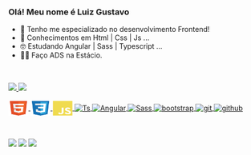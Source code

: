 ### Olá! Meu nome é Luiz Gustavo


- 🔭 Tenho me especializado no desenvolvimento Frontend!
- 🌱 Conhecimentos em Html | Css | Js ...
- 🤓 Estudando Angular | Sass | Typescript ...
- 👨‍💻 Faço ADS na Estácio.
##
<br>
 <div>
  <a href="https://www.linkedin.com/in/gustavo-luiz-tech/">
  <img height="180em" src="https://github-readme-stats.vercel.app/api?username=luiz-lgrp&show_icons=true&theme=algolia&include_all_commits=true&count_private=true"/>
  <img height="180em" src="https://github-readme-stats.vercel.app/api/top-langs/?username=luiz-lgrp&layout=compact&langs_count=7&theme=algolia"/>
</div>
 
 
  <div style="display: inline_block">  <br>
  <img align="center" alt="HTML" height="30" width="40" src="https://raw.githubusercontent.com/devicons/devicon/master/icons/html5/html5-original.svg">
  <img align="center" alt="CSS" height="30" width="40" src="https://raw.githubusercontent.com/devicons/devicon/master/icons/css3/css3-original.svg">
  <img align="center" alt="Js" height="30" width="40" src="https://raw.githubusercontent.com/devicons/devicon/master/icons/javascript/javascript-plain.svg">
  <img align="center" alt="Ts" height="30" width="40" src="https://cdn.jsdelivr.net/gh/devicons/devicon/icons/typescript/typescript-plain.svg">
  <img align="center" alt="Angular" height="30" width="40" src="https://cdn.jsdelivr.net/gh/devicons/devicon/icons/angularjs/angularjs-plain.svg">
  <img align="center" alt="Sass" height="30" width="40" src="https://cdn.jsdelivr.net/gh/devicons/devicon/icons/sass/sass-original.svg">
  <img align="center" alt="bootstrap" height="30" width="40" src="https://cdn.jsdelivr.net/gh/devicons/devicon/icons/bootstrap/bootstrap-plain.svg">
   <img align="center" alt="git" height="55" width="55" src="https://cdn.jsdelivr.net/gh/devicons/devicon/icons/git/git-plain-wordmark.svg">
  <img align="center" alt="github" height="30" width="40" src="https://cdn.jsdelivr.net/gh/devicons/devicon/icons/github/github-original.svg"> 
</div>
  
  ##
  <br>
  <div>
    <a href="https://www.linkedin.com/in/gustavo-luiz-tech/" target="_blank"><img src="https://img.shields.io/badge/-LinkedIn-%230077B5?style=for-the-badge&logo=linkedin&logoColor=white" target="_blank"></a>
    <a href = "mailto:luizgustavorosa77@gmail.com"><img src="https://img.shields.io/badge/-Gmail-%23333?style=for-the-badge&logo=gmail&logoColor=white" target="_blank"></a>
   <a href="mailto:luizgustavorosa@outlook.com" ><img src="https://img.shields.io/badge/Microsoft_Outlook-0078D4?style=for-the-badge&logo=microsoft-outlook&logoColor=white" target="_blank"></a>
  </div>
  
